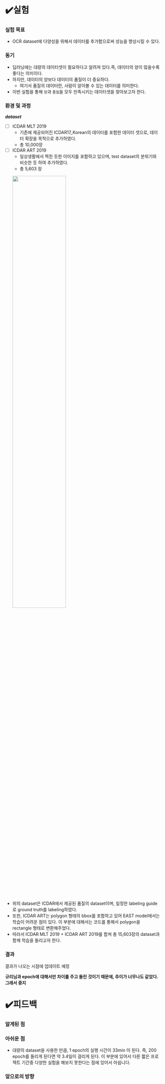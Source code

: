 # ✔️실험
### 실험 목표

- OCR dataset에 다양성을 위해서 데이터를 추가함으로써 성능을 향상시킬 수 있다.

### 동기

- 딥러닝에는 대량의 데이터셋이 필요하다고 알려져 있다.즉, 데이터의 양이 많을수록 좋다는 의미이다.
- 하지만, 데이터의 양보다 데이터의 품질이 더 중요하다.
  - 여기서 품질의 데이터란, 사람이 알아볼 수 있는 데이터를 의미한다.
- 이번 실험을 통해 `양`과 `품질`을 모두 만족시키는 데이터셋을 찾아보고자 한다.

### 환경 및 과정

***dataset***
- [ ] ICDAR MLT 2019
  - 기존에 제공되어진  ICDAR17_Korean의 데이터를 포함한 데이터 셋으로, 데이터 확장을 목적으로 추가하였다.
  - 총 10,000장
- [ ] ICDAR ART 2019
  - 일상생활에서 찍힌 듯한 이미지를 포함하고 있으며, test dataset의 분위기와 비슷한 듯 하여 추가하였다.
  - 총 5,603 장
  <p align-"center"><img src="https://user-images.githubusercontent.com/57162812/163840886-89519a05-82d0-4a15-a073-0462543a34b9.png" width="60%"></p>
  
- 위의 dataset은 ICDAR에서 제공된 품질의 dataset이며, 일정한 labeling guide로 ground truth를 labeling하였다. 
- 또한, ICDAR ART는 polygon 형태의 bbox를 포함하고 있어 EAST model에서는 학습이 어려운 점이 있다. 이 부분에 대해서는 코드를 통해서 polygon을 rectangle 형태로 변환해주었다.
- 따라서 ICDAR MLT 2019 + ICDAR ART 2019를 합쳐 총 15,603장의 dataset과 함께 학습을 돌리고자 한다.

### 결과
결과가 나오는 시점에 업데이트 예정

**규리님과 epoch에 대해서만 차이를 주고 돌린 것이기 때문에, 추이가 너무나도 같았다. 그래서 중지**

# ✔️피드백
### 알게된 점

### 아쉬운 점
- 대량의 dataset을 사용한 만큼, 1 epoch의 실행 시간이 33min 이 된다. 즉, 200 epoch를 돌리게 된다면 약 3.4일이 걸리게 된다. 이 부분에 있어서 다른 짧은 프로젝트 기간중 다양한 실험을 해보지 못한다는 점에 있어서 아쉽니다.
  
### 앞으로의 방향
